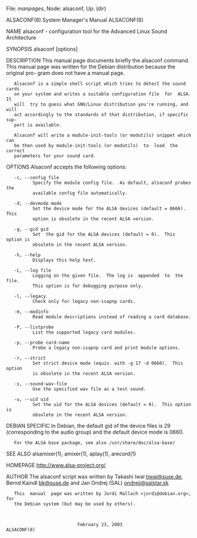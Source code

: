 File: *manpages*,  Node: alsaconf,  Up: (dir)

ALSACONF(8)                 System Manager's Manual                ALSACONF(8)



NAME
       alsaconf - configuration tool for the Advanced Linux Sound Architecture


SYNOPSIS
       alsaconf [options]


DESCRIPTION
       This  manual  page documents briefly the alsaconf command.  This manual
       page was written for the Debian distribution because the original  pro-
       gram does not have a manual page.

       Alsaconf is a simple shell script which tries to detect the sound cards
       on your system and writes a suitable configuration file  for  ALSA.  It
       will  try to guess what GNU/Linux distribution you're running, and will
       act accordingly to the standards of that distribution, if specific sup-
       port is available.

       Alsaconf will write a module-init-tools (or modutils) snippet which can
       be then used by module-init-tools (or modutils)  to  load  the  correct
       parameters for your sound card.


OPTIONS
       Alsaconf accepts the following options:

       -c, --config file
              Specify the module config file.  As default, alsaconf probes the
              available config file automatically.

       -d, --devmode mode
              Set the device mode for the ALSA devices (default = 0666).  This
              option is obsolete in the recent ALSA version.

       -g, --gid gid
              Set  the gid for the ALSA devices (default = 0).  This option is
              obsolete in the recent ALSA version.

       -h, --help
              Displays this help text.

       -L, --log file
              Logging on the given file.  The log is  appended  to  the  file.
              This option is for debugging purpose only.

       -l, --legacy
              Check only for legacy non-isapnp cards.

       -m, --modinfo
              Read module descriptions instead of reading a card database.

       -P, --listprobe
              List the supported legacy card modules.

       -p, --probe card-name
              Probe a legacy non-isapnp card and print module options.

       -r, --strict
              Set strict device mode (equiv. with -g 17 -d 0660).  This option
              is obsolete in the recent ALSA version.

       -s, --sound-wav-file
              Use the specified wav file as a test sound.

       -u, --uid uid
              Set the uid for the ALSA devices (default = 0).  This option  is
              obsolete in the recent ALSA version.


DEBIAN SPECIFIC
       In  Debian, the default gid of the device files is 29 (corresponding to
       the audio group) and the default device mode is 0660.

       For the ALSA base package, see also /usr/share/doc/alsa-base/


SEE ALSO
        alsamixer(1), amixer(1), aplay(1), arecord(1)


HOMEPAGE
       http://www.alsa-project.org/


AUTHOR
       The alsaconf script was written by Takashi Iwai <tiwai@suse.de>,  Bernd
       Kaindl <bk@suse.de> and Jan Ondrej (SAL) <ondrejj@salstar.sk>

       This  manual  page was written by Jordi Mallach <jordi@debian.org>, for
       the Debian system (but may be used by others).



                               February 23, 2003                   ALSACONF(8)

